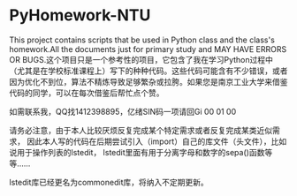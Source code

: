 # PyHomework-NTU
This project contains scripts that be used in Python class and the class's homework.All the documents just for primary study and MAY HAVE ERRORS OR BUGS.这个项目只是一个参考性的项目，它包含了我在学习Python过程中（尤其是在学校标准课程上）写下的种种代码。这些代码可能含有不少错误，或者因为优化不到位，算法不精炼导致足够繁杂或拉胯。如果您是南京工业大学来借鉴代码的同学，可以在每次借鉴后帮忙点个赞。

如需联系我，QQ找1412398895，亿绪SIN码一项请回Gi 00 01 00

请务必注意，由于本人比较厌烦反复完成某个特定需求或者反复完成某类近似需求， 因此本人写的代码在后期尝试引入（import）自己的库文件（头文件），比如说用于操作列表的lstedit， lstedit里面有用于分离字母和数字的sepa()函数等等……

lstedit库已经更名为commonedit库，将纳入不定期更新。
